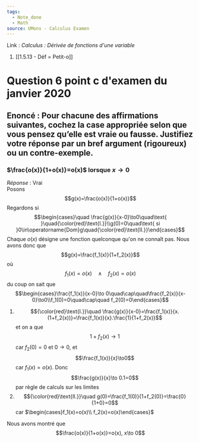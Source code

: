 ```yaml
---
tags:
  - Note_done
  - Math
source: UMons - Calculus Examen
---
```


Link :
_Calculus : Dérivée de fonctions d'une variable_
1. [[1.5.13 - Déf = Petit-o]] 

# Question 6 point c d'examen du janvier 2020
## Enoncé : Pour chacune des affirmations suivantes, cochez la case appropriée selon que vous pensez qu’elle est vraie ou fausse. Justifiez votre réponse par un bref argument (rigoureux) ou un contre-exemple.
### $\frac{o(x)}{1+o(x)}=o(x)$ lorsque $x\to 0$ 
_Réponse_ : Vrai
\
Posons $$g(x)=\frac{o(x)}{1+o(x)}$$ Regardons si $$\begin{cases}\quad \frac{g(x)}{x-0}\to0\quad\text{ }\quad{\color{red}\text{I.}}\\g(0)=0\quad\text{ si }0\in\operatorname{Dom}g\quad{\color{red}\text{II.}}\end{cases}$$ Chaque $o(x)$ désigne une fonction quelconque qu'on ne connaît pas. Nous avons donc que $$g(x)=\frac{f_1(x)}{1+f_2(x)}$$ où $$f_1(x)=o(x)\quad\wedge\quad f_2(x)=o(x)$$ du coup on sait que $$\begin{cases}\frac{f_1(x)}{x-0}\to 0\quad\cap\quad\frac{f_2(x)}{x-0}\to0\\f_1(0)=0\quad\cap\quad f_2(0)=0\end{cases}$$
1. $${\color{red}\text{I.}}\quad \frac{g(x)}{x-0}=\frac{f_1(x)}{x.(1+f_2(x))}=\frac{f_1(x)}{x}.\frac{1}{1+f_2(x)}$$ et on a que $$1+f_2(x)\to 1$$ car $f_2(0)=0$ et $0\to0$, et $$\frac{f_1(x)}{x}\to0$$ car $f_1(x)=o(x)$. Donc $$\frac{g(x)}{x}\to 0.1=0$$ par règle de calculs sur les limites
2. $${\color{red}\text{II.}}\quad g(0)=\frac{f_1(0)}{1+f_2(0)}=\frac{0}{1+0}=0$$ car $\begin{cases}f_1(x)=o(x)\\ f_2(x)=o(x)\end{cases}$ 

Nous avons montré que $$\frac{o(x)}{1+o(x)}=o(x), x\to 0$$